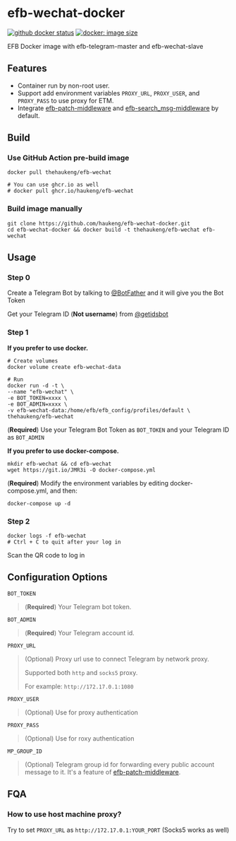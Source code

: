 # efb-wechat-docker

[![github docker status](https://img.shields.io/github/workflow/status/haukeng/efb-wechat-docker/Publish%20Docker%20Image?label=docker&logo=docker)](https://github.com/haukeng/efb-wechat-docker/actions/workflows/docker-image.yml)
[![docker: image size](https://img.shields.io/docker/image-size/thehaukeng/efb-wechat)](https://hub.docker.com/r/thehaukeng/efb-wechat)

EFB Docker image with efb-telegram-master and efb-wechat-slave

## Features

- Container run by non-root user.
- Support add environment variables `PROXY_URL`, `PROXY_USER`, and `PROXY_PASS` to use proxy for ETM.
- Integrate [efb-patch-middleware](https://github.com/ehForwarderBot/efb-patch-middleware) and [efb-search_msg-middleware](https://github.com/ehForwarderBot/efb-search_msg-middleware) by default.

## Build

### Use GitHub Action pre-build image

```shell
docker pull thehaukeng/efb-wechat

# You can use ghcr.io as well
# docker pull ghcr.io/haukeng/efb-wechat
```

### Build image manually

```shell
git clone https://github.com/haukeng/efb-wechat-docker.git
cd efb-wechat-docker && docker build -t thehaukeng/efb-wechat efb-wechat
```

## Usage

### Step 0

Create a Telegram Bot by talking to [@BotFather](https://t.me/botfather) and it will give you the Bot Token

Get your Telegram ID (**Not username**) from [@getidsbot](https://t.me/getidsbot)

### Step 1

**If you prefer to use docker.**

```shell
# Create volumes
docker volume create efb-wechat-data

# Run 
docker run -d -t \
--name "efb-wechat" \
-e BOT_TOKEN=xxxx \
-e BOT_ADMIN=xxxx \
-v efb-wechat-data:/home/efb/efb_config/profiles/default \
thehaukeng/efb-wechat
```

(**Required**) Use your Telegram Bot Token as `BOT_TOKEN` and your Telegram ID as `BOT_ADMIN`

**If you prefer to use docker-compose.**

```shell
mkdir efb-wechat && cd efb-wechat
wget https://git.io/JMR3i -O docker-compose.yml
```

(**Required**) Modify the environment variables by editing docker-compose.yml, and then:

```shell
docker-compose up -d
```

### Step 2

```shell
docker logs -f efb-wechat 
# Ctrl + C to quit after your log in
```

Scan the QR code to log in

## Configuration Options

`BOT_TOKEN`

> (**Required**) Your Telegram bot token.

`BOT_ADMIN`

> (**Required**) Your Telegram account id.

`PROXY_URL`

> (Optional) Proxy url use to connect Telegram by network proxy.
>
> Supported both `http` and `socks5` proxy.
>
> For example: `http://172.17.0.1:1080`

`PROXY_USER`

> (Optional) Use for proxy authentication

`PROXY_PASS`

> (Optional) Use for roxy authentication

`MP_GROUP_ID`

> (Optional) Telegram group id for forwarding every public account message to it. It's a feature of [efb-patch-middleware](https://github.com/ehForwarderBot/efb-patch-middleware#usage).

## FQA

### How to use host machine proxy?

Try to set `PROXY_URL` as `http://172.17.0.1:YOUR_PORT` (Socks5 works as well)
